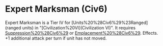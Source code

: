 # Expert Marksman (Civ6)

Expert Marksman is a Tier IV for [Units%20%28Civ6%29%23Ranged](ranged units) in "[Civilization%20VI](Civilization VI)". It requires [Suppression%20%28Civ6%29](Suppression) or [Emplacement%20%28Civ6%29](Emplacement).
Effects.
+1 additional attack per turn if unit has not moved.